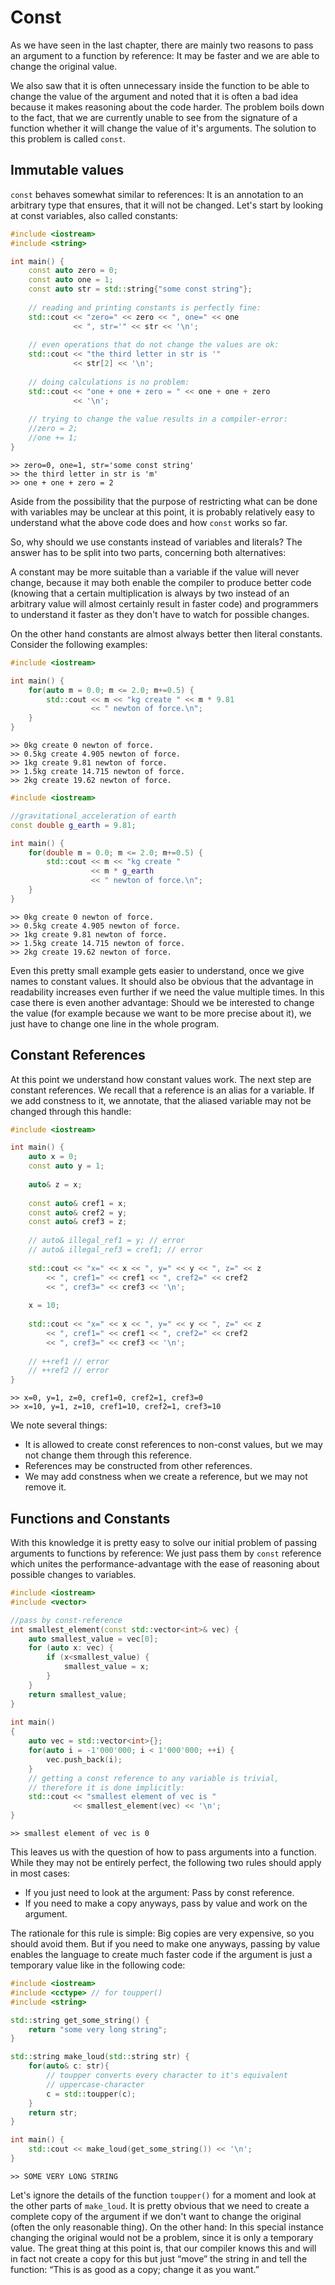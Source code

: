 Const
=====

As we have seen in the last chapter, there are mainly two reasons to pass an argument to a function by
reference: It may be faster and we are able to change the original value.

We also saw that it is often unnecessary inside the function to be able to change the value of the
argument and noted that it is often a bad idea because it makes reasoning about the code harder. The
problem boils down to the fact, that we are currently unable to see from the signature of a function
whether it will change the value of it's arguments. The solution to this problem is called `const`.

Immutable values
----------------

`const` behaves somewhat similar to references: It is an annotation to an arbitrary type that
ensures, that it will not be changed. Let's start by looking at const variables, also called constants:

```cpp
#include <iostream>
#include <string>

int main() {
	const auto zero = 0;
	const auto one = 1;
	const auto str = std::string{"some const string"};
	
	// reading and printing constants is perfectly fine:
	std::cout << "zero=" << zero << ", one=" << one
	          << ", str='" << str << '\n';
	
	// even operations that do not change the values are ok:
	std::cout << "the third letter in str is '"
	          << str[2] << '\n';
	
	// doing calculations is no problem:
	std::cout << "one + one + zero = " << one + one + zero
	          << '\n';
	
	// trying to change the value results in a compiler-error:
	//zero = 2;
	//one += 1;
}
```
```
>> zero=0, one=1, str='some const string'
>> the third letter in str is 'm'
>> one + one + zero = 2
```

Aside from the possibility that the purpose of restricting what can be done with variables may be
unclear at this point, it is probably relatively easy to understand what the above code does and how
`const` works so far.

So, why should we use constants instead of variables and literals? The answer has to be split into two
parts, concerning both alternatives:

A constant may be more suitable than a variable if the value will never change, because it may both
enable the compiler to produce better code (knowing that a certain multiplication is always by two
instead of an arbitrary value will almost certainly result in faster code) and programmers to
understand it faster as they don't have to watch for possible changes.

On the other hand constants are almost always better then literal constants. Consider the following
examples:

```cpp
#include <iostream>

int main() {
	for(auto m = 0.0; m <= 2.0; m+=0.5) {
		std::cout << m << "kg create " << m * 9.81
		          << " newton of force.\n";
	}
}
```
```
>> 0kg create 0 newton of force.
>> 0.5kg create 4.905 newton of force.
>> 1kg create 9.81 newton of force.
>> 1.5kg create 14.715 newton of force.
>> 2kg create 19.62 newton of force.
```

```cpp
#include <iostream>

//gravitational_acceleration of earth
const double g_earth = 9.81;

int main() {
	for(double m = 0.0; m <= 2.0; m+=0.5) {
		std::cout << m << "kg create "
		          << m * g_earth
		          << " newton of force.\n";
	}
}
```
```
>> 0kg create 0 newton of force.
>> 0.5kg create 4.905 newton of force.
>> 1kg create 9.81 newton of force.
>> 1.5kg create 14.715 newton of force.
>> 2kg create 19.62 newton of force.
```

Even this pretty small example gets easier to understand, once we give names to constant values. It
should also be obvious that the advantage in readability increases even further if we need the value
multiple times. In this case there is even another advantage: Should we be interested to change the
value (for example because we want to be more precise about it), we just have to change one line in
the whole program.

Constant References
-------------------

At this point we understand how constant values work. The next step are constant references. We recall
that a reference is an alias for a variable. If we add constness to it, we annotate, that the aliased
variable may not be changed through this handle:

```cpp
#include <iostream>

int main() {
	auto x = 0;
	const auto y = 1;
	
	auto& z = x;
	
	const auto& cref1 = x;
	const auto& cref2 = y;
	const auto& cref3 = z;
	
	// auto& illegal_ref1 = y; // error
	// auto& illegal_ref3 = cref1; // error
	
	std::cout << "x=" << x << ", y=" << y << ", z=" << z
		<< ", cref1=" << cref1 << ", cref2=" << cref2
		<< ", cref3=" << cref3 << '\n';
	
	x = 10;
	
	std::cout << "x=" << x << ", y=" << y << ", z=" << z
		<< ", cref1=" << cref1 << ", cref2=" << cref2
		<< ", cref3=" << cref3 << '\n';
	
	// ++ref1 // error
	// ++ref2 // error
}
```
```
>> x=0, y=1, z=0, cref1=0, cref2=1, cref3=0
>> x=10, y=1, z=10, cref1=10, cref2=1, cref3=10
```

We note several things:

* It is allowed to create const references to non-const values, but we may not change them through this
reference.
* References may be constructed from other references.
* We may add constness when we create a reference, but we may not remove it.

Functions and Constants
-----------------------

With this knowledge it is pretty easy to solve our initial problem of passing arguments to functions by
reference: We just pass them by `const` reference which unites the performance-advantage with the
ease of reasoning about possible changes to variables.

```cpp
#include <iostream>
#include <vector>

//pass by const-reference
int smallest_element(const std::vector<int>& vec) {
	auto smallest_value = vec[0];
	for (auto x: vec) {
		if (x<smallest_value) {
			smallest_value = x;
		}
	}
	return smallest_value;
}
 
int main()
{
	auto vec = std::vector<int>{};
	for(auto i = -1'000'000; i < 1'000'000; ++i) {
		vec.push_back(i);
	}
	// getting a const reference to any variable is trivial,
	// therefore it is done implicitly:
	std::cout << "smallest element of vec is "
	          << smallest_element(vec) << '\n';
}
```
```
>> smallest element of vec is 0
```


This leaves us with the question of how to pass arguments into a function. While they may not be
entirely perfect, the following two rules should apply in most cases:

* If you just need to look at the argument: Pass by const reference.
* If you need to make a copy anyways, pass by value and work on the argument.

The rationale for this rule is simple: Big copies are very expensive, so you should avoid them. But if
you need to make one anyways, passing by value enables the language to create much faster code if the
argument is just a temporary value like in the following code:

```cpp
#include <iostream>
#include <cctype> // for toupper()
#include <string>

std::string get_some_string() {
	return "some very long string";
}

std::string make_loud(std::string str) {
	for(auto& c: str){
		// toupper converts every character to it's equivalent
		// uppercase-character
		c = std::toupper(c);
	}
	return str;
}

int main() {
	std::cout << make_loud(get_some_string()) << '\n';
}
```
```
>> SOME VERY LONG STRING
```

Let's ignore the details of the function `toupper()` for a moment and look at the other parts of
`make_loud`. It is pretty obvious that we need to create a complete copy of the argument if we don't
want to change the original (often the only reasonable thing). On the other hand: In this special
instance changing the original would not be a problem, since it is only a temporary value. The great
thing at this point is, that our compiler knows this and will in fact not create a copy for this but
just “move” the string in and tell the function: “This is as good as a copy; change it as you want.”

